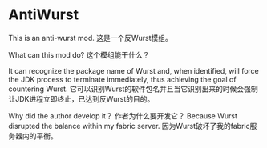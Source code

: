 # AntiWurst
This is an anti-wurst mod.
这是一个反Wurst模组。

What can this mod do?
这个模组能干什么？

It can recognize the package name of Wurst and, when identified, will force the JDK process to terminate immediately, thus achieving the goal of countering Wurst.
它可以识别Wurst的软件包名并且当它识别出来的时候会强制让JDK进程立即终止，已达到反Wurst的目的。

Why did the author develop it？
作者为什么要开发它？
Because Wurst disrupted the balance within my fabric server.
因为Wurst破坏了我的fabric服务器内的平衡。
